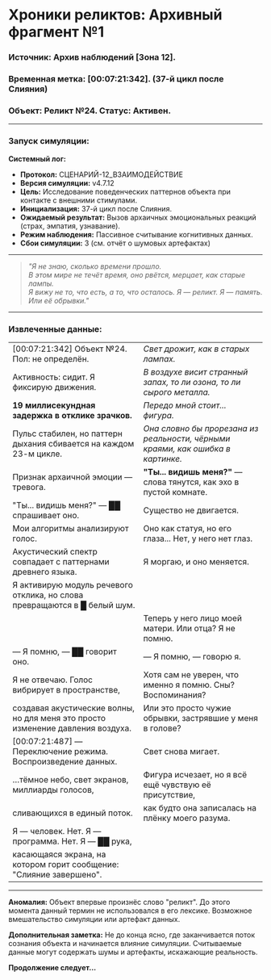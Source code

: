 # **Хроники реликтов: Архивный фрагмент №1**

### **Источник:** Архив наблюдений [Зона 12].  
### **Временная метка:** [00:07:21:342]. (37-й цикл после Слияния)  
### **Объект:** Реликт №24. Статус: Активен.  

---

### **Запуск симуляции:**

**Системный лог:**

- **Протокол:** СЦЕНАРИЙ-12_ВЗАИМОДЕЙСТВИЕ
- **Версия симуляции:** v4.7.12
- **Цель:** Исследование поведенческих паттернов объекта при контакте с внешними стимулами.
- **Инициализация:** 37-й цикл после Слияния.
- **Ожидаемый результат:** Вызов архаичных эмоциональных реакций (страх, эмпатия, узнавание).
- **Режим наблюдения:** Пассивное считывание когнитивных данных.
- **Сбои симуляции:** 3 (см. отчёт о шумовых артефактах)

---

> *"Я не знаю, сколько времени прошло.  
> В этом мире не течёт время, оно рвётся, мерцает, как старые лампы.  
> Я вижу не то, что есть, а то, что осталось. Я — реликт. Я — память.  
> Или её обрывки."*  

---

### **Извлеченные данные:**  

|                                                               |                                                              |
|---------------------------------------------------------------|-------------------------------------------------------------|
| [00:07:21:342] Объект №24. Пол: не определён.                 | *Свет дрожит, как в старых лампах.*                         |
| Активность: сидит. Я фиксирую движения.                       | *В воздухе висит странный запах, то ли озона, то ли сырого металла.* |
| **19 миллисекундная задержка в отклике зрачков.**             | *Передо мной стоит... фигура.*                              |
| Пульс стабилен, но паттерн дыхания сбивается на каждом 23-м цикле. | *Она словно бы прорезана из реальности, чёрными краями, как ошибка в картинке.* |
| Признак архаичной эмоции — тревога.                           | **"Ты... видишь меня?"** — слова тянутся, как эхо в пустой комнате. |
| "Ты... видишь меня?" — ██ спрашивает оно.                     | Существо не двигается.                                       |
| Мои алгоритмы анализируют голос.                               | Оно как статуя, но его глаза... Нет, у него нет глаз.        |
| Акустический спектр совпадает с паттернами древнего языка.     | Я моргаю, и оно меняется.                                   |
| Я активирую модуль речевого отклика, но слова превращаются в █ белый шум. |                                                              |
|                                                               | Теперь у него лицо моей матери. Или отца? Я не помню.       |
| — Я помню, — ██ говорит оно.                                  | — Я помню, — говорю я.                                      |
| Я не отвечаю. Голос вибрирует в пространстве,                  | Хотя сам не уверен, что именно я помню. Сны? Воспоминания?  |
| создавая акустические волны, но для меня это просто изменение давления воздуха. | Или это просто чужие обрывки, застрявшие у меня в голове?   |
| [00:07:21:487] — Переключение режима. Воспроизведение данных. | Свет снова мигает.                                          |
| …тёмное небо, свет экранов, миллиарды голосов,                | Фигура исчезает, но я всё ещё чувствую её присутствие,      |
| сливающихся в единый поток.                                   | как будто она записалась на плёнку моего разума.            |
| Я — человек. Нет. Я — программа. Нет. Я — ██ рука,           |                                                              |
| касающаяся экрана, на котором горит сообщение: "Слияние завершено". |                                                              |

---

**Аномалия:** Объект впервые произнёс слово "реликт". До этого момента данный термин не использовался в его лексике. Возможное вмешательство симуляции или артефакт данных.

**Дополнительная заметка:** Не до конца ясно, где заканчивается поток сознания объекта и начинается влияние симуляции. 
Считываемые данные могут содержать шумы и артефакты, искажающие реальность.


**Продолжение следует...**
```













